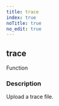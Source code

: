 ```yaml
---
title: trace
index: true
noTitle: true
no_edit: true
---
```




<div class="vql_item"></div>


## trace
<span class='vql_type label label-warning pull-right page-header'>Function</span>


### Description

Upload a trace file.

